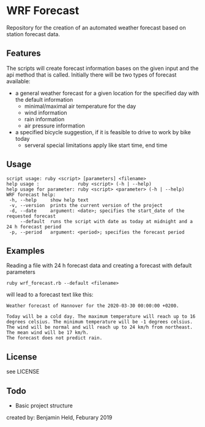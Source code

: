 # WRF Forecast

Repository for the creation of an automated weather forecast based on station forecast data.

## Features
The scripts will create forecast information bases on the given input and the api method that is called.
Initially there will be two types of forecast available:
  * a general weather forecast for a given location for the specified day with the default information
    * minimal/maximal air temperature for the day
    * wind information
    * rain information
    * air pressure information
  * a specified bicycle suggestion, if it is feasible to drive to work by bike today
    * serveral special limitations apply like start time, end time

## Usage
```
script usage: ruby <script> [parameters] <filename>
help usage :              ruby <script> (-h | --help)
help usage for parameter: ruby <script> <parameter> (-h | --help)
WRF forecast help:
 -h, --help     show help text
 -v, --version  prints the current version of the project
 -d, --date     argument: <date>; specifies the start_date of the requested forecast
     --default  runs the script with date as today at midnight and a 24 h forecast period
 -p, --period   argument: <period>; specifies the forecast period
```

## Examples
Reading a file with 24 h forecast data and creating a forecast with default parameters
```
ruby wrf_forecast.rb --default <filename>
```
will lead to a forecast text like this:
```
Weather forecast of Hannover for the 2020-03-30 00:00:00 +0200.

Today will be a cold day. The maximum temperature will reach up to 16 degrees celsius. The minimum temperature will be -1 degrees celsius.
The wind will be normal and will reach up to 24 km/h from northeast. The mean wind will be 17 km/h.
The forecast does not predict rain.
```

## License
see LICENSE

## Todo
* Basic project structure

created by: Benjamin Held, Feburary 2019
